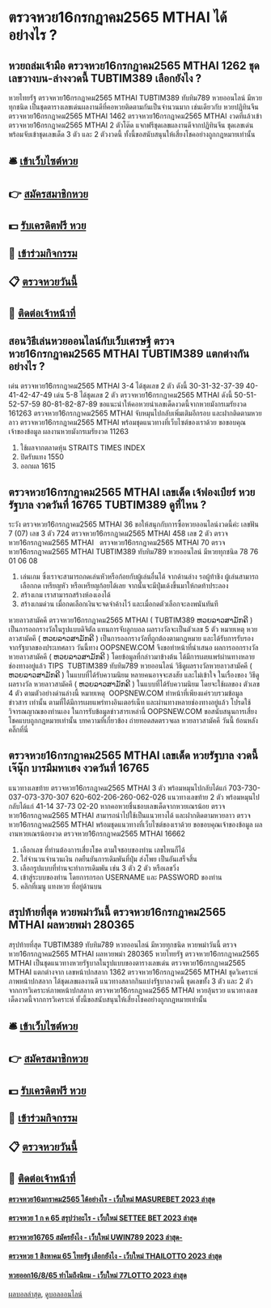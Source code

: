 # ตรวจหวย16กรกฎาคม2565 MTHAI ได้อย่างไร ?
## หวยถล่มเจ้ามือ ตรวจหวย16กรกฎาคม2565 MTHAI 1262 ชุดเลขวางบน-ล่างงวดนี้ TUBTIM389 เลือกยังไง ?
หวยไทยรัฐ ตรวจหวย16กรกฎาคม2565 MTHAI TUBTIM389 ทับทิม789 หวยออนไลน์ มีหวยทุกชนิด เป็นชุดตารางเลขเด่นผลงานดีที่คอหวยติดตามกันเป็นจำนวนมาก เช่นเดียวกับ หวยปฏิทินจีน ตรวจหวย16กรกฎาคม2565 MTHAI 1462 ตรวจหวย16กรกฎาคม2565 MTHAI งวดที่แล้วเข้า ตรวจหวย16กรกฎาคม2565 MTHAI 2 ตัวโต๊ด แจกฟรีชุดเลขผลงานดีจากปฏิทินจีน ชุดเลขเด่น พร้อมจับเข้าชุดเลขเด็ด 3 ตัว และ 2 ตัวงวดนี้ ทั้งนี้ขอสนับสนุนให้เสี่ยงโชคอย่างถูกกฎหมายเท่านั้น

## 🛎 [เข้าเว็บไซต์หวย](https://bit.ly/3BG5bNw)
## 👉 [สมัครสมาชิกหวย](https://bit.ly/3BG5bNw)
## 💵 [รับเครดิตฟรี หวย](https://bit.ly/3C3mvgS)
## 👑 [เข้าร่วมกิจกรรม](https://bit.ly/3C3mvgS)
## 📋 [ตรวจหวยวันนี้](https://bit.ly/3C3mvgS)
## 📱 [ติดต่อเจ้าหน้าที่](https://bit.ly/3C3mvgS)

## สอนวิธีเล่นหวยออนไลน์กับเว็บเศรษฐี ตรวจหวย16กรกฎาคม2565 MTHAI TUBTIM389 แตกต่างกันอย่างไร ?
เด่น ตรวจหวย16กรกฎาคม2565 MTHAI 3-4 ได้ชุดเลข 2 ตัว ดังนี้
30-31-32-37-39
40-41-42-47-49
เด่น 5-8 ได้ชุดเลข 2 ตัว ตรวจหวย16กรกฎาคม2565 MTHAI ดังนี้
50-51-52-57-59
80-81-82-87-89
ขอแนะนำให้คอหวยนำเลขเด็ดงวดนี้จากหวยมังกรเมรัยงวด 161263 ตรวจหวย16กรกฎาคม2565 MTHAI จับหมุนไปกลับเพิ่มเติมอีกรอบ และฝากติดตามหวยลาว ตรวจหวย16กรกฎาคม2565 MTHAI พร้อมชุดแนวทางที่เว็บไซต์ของเราด้วย
ขอขอบคุณเจ้าของข้อมูล
ผลงานหวยมังกรเมรัยงวด 11263

1. ใช้ผลจากตลาดหุ้น STRAITS TIMES INDEX
2. ปิดรับแทง 1550
3. ออกผล 1615

## ตรวจหวย16กรกฎาคม2565 MTHAI เลขเด็ด เจ้ฟองเบียร์ หวยรัฐบาล งวดวันที่ 16765 TUBTIM389 ดูที่ไหน ?
ระวัง ตรวจหวย16กรกฎาคม2565 MTHAI 36
ขอให้สนุกกับการซื้อหวยออนไลน์งวดนี้ค่ะ
เลขฟัน 7 (07)
เลข 3 ตัว 724 ตรวจหวย16กรกฎาคม2565 MTHAI 458
เลข 2 ตัว ตรวจหวย16กรกฎาคม2565 MTHAI   ตรวจหวย16กรกฎาคม2565 MTHAI 70 ตรวจหวย16กรกฎาคม2565 MTHAI TUBTIM389 ทับทิม789 หวยออนไลน์ มีหวยทุกชนิด 78 76 01 06 08
1. เล่นเกม ซึ่งเราจะสามารถกดเล่นหัวหรือก้อยกับผู้เล่นอื่นได้ จากด้านล่าง รอผู้ท้าชิง ผู้เล่นสามารถเลือกกด เหรียญหัว หรือเหรียญก้อยได้เลย จากนั้นจะมีปุ่มเด้งขึ้นมาให้กดท้าประลอง
2. สร้างเกม เราสามารถสร้างห้องเองได้
3. สร้างเกมด่วน เมื่อกดเลือกเงินจะจดจำค้างไว้ และเมื่อกดตัวเลือกจะลงพนันทันที

หวยลาวสามัคคี ตรวจหวย16กรกฎาคม2565 MTHAI ( TUBTIM389 ຫວຍລາວສາມັກຄີ ) เป็นการออกรางวัลในรูปแบบดิจิตัล แทนการจับลูกบอล ผลรางวัลจะเป็นตัวเลข 5 ตัว
หมายเหตุ หวยลาวสามัคคี ( ຫວຍລາວສາມັກຄີ ) เป็นการออกรางวัลที่ถูกต้องตามกฎหมาย และได้รับการรับรองจากรัฐบาลของประเทศลาว
วันนี้ทาง OOPSNEW.COM จึงขอทำหน้าที่นำเสนอ ผลการออกรางวัล หวยลาวสามัคคี ( ຫວຍລາວສາມັກຄີ ) โดยข้อมูลที่กล่าวมาข้างต้น ได้มีการเผยแพร่ผ่านทางหลายช่องทางอยู่แล้ว
TIPS  TUBTIM389 ทับทิม789 หวยออนไลน์ วิธีดูผลรางวัลหวยลาวสามัคคี ( ຫວຍລາວສາມັກຄີ ) ในแบบที่ได้รับความนิยม
หลายคนอาจจะสงสัย และไม่เข้าใจ ในเรื่องของ วิธีดูผลรางวัล หวยลาวสามัคคี ( ຫວຍລາວສາມັກຄີ ) ในแบบที่ได้รับความนิยม โดยจะใช้ผลของ ตัวเลข 4 ตัว ตามตัวอย่างด่านล่างนี้
หมายเหตุ  OOPSNEW.COM ทำหน้าที่เพียงแค่รวบรวมข้อมูล ข่าวสาร เท่านั้น ตามที่ได้มีการเผยแพร่ทางอินเตอร์เน็ท และผ่านทางหลายช่องทางอยู่แล้ว โปรดใช้วิจารณญาณของท่านเอง ในการรับข้อมูลข่าวสารเหล่านี้ OOPSNEW.COM ขอสนับสนุนการเสี่ยงโชคแบบถูกกฎหมายเท่านั้น
บทความที่เกี่ยวข้อง
 ถ่ายทอดสดตรวจผล หวยลาวสามัคคี วันนี้ ย้อนหลัง คลิ๊กที่นี่  

## ตรวจหวย16กรกฎาคม2565 MTHAI เลขเด็ด หวยรัฐบาล งวดนี้ เจ๊นุ๊ก บารมีมหาเฮง งวดวันที่ 16765
แนวทางเลขท้าย ตรวจหวย16กรกฎาคม2565 MTHAI 3 ตัว พร้อมหมุนไปกลับได้แก่
703-730-037-073-370-307
620-602-206-260-062-026
แนวทางเลขท้าย 2 ตัว พร้อมหมุนไปกลับได้แก่
41-14
37-73
02-20
หากคอหวยชื่นชอบเลขเด็ดจากหวยเณรน้อย ตรวจหวย16กรกฎาคม2565 MTHAI สามารถนำไปใช้เป็นแนวทางได้ และฝากติดตามหวยลาว ตรวจหวย16กรกฎาคม2565 MTHAI พร้อมชุดแนวทางที่เว็บไซต์ของเราด้วย
ขอขอบคุณเจ้าของข้อมูล
ผลงานหวยเณรน้อยงวด ตรวจหวย16กรกฎาคม2565 MTHAI 16662

1. เลือกเลข ที่ท่านต้องการเสี่ยงโชค ตามใจชอบของท่าน เลขไหนก็ได้
2. ใส่จำนวนจำนวนเงิน กดยืนยันการเดิมพันที่ปุ่ม ส่งโพย เป็นอันเสร็จสิ้น
3. เลือกรูปแบบที่ท่านจะทำการเดิมพัน เช่น 3 ตัว 2 ตัว หรือเลขวิ่ง
4. เข้าสู่ระบบของท่าน โดยการกรอก USERNAME และ PASSWORD ของท่าน
5. คลิกที่เมนู แทงหวย ที่อยู่ด้านบน

## สรุปท้ายที่สุด หวยพม่าวันนี้ ตรวจหวย16กรกฎาคม2565 MTHAI ผลหวยพม่า 280365
สรุปท้ายที่สุด TUBTIM389 ทับทิม789 หวยออนไลน์ มีหวยทุกชนิด หวยพม่าวันนี้ ตรวจหวย16กรกฎาคม2565 MTHAI ผลหวยพม่า 280365 หวยไทยรัฐ ตรวจหวย16กรกฎาคม2565 MTHAI เป็นชุดแนวทางหวยรัฐบาลในรูปแบบของตารางเลขเด่น ตรวจหวย16กรกฎาคม2565 MTHAI แตกต่างจาก เลขหน้าปกสลาก 1362 ตรวจหวย16กรกฎาคม2565 MTHAI ชุดวิเคราะห์ภาพหน้าปกสลาก ได้ชุดเลขผลงานดี แนวทางสลากกินแบ่งรัฐบาลงวดนี้ ชุดเลขทั้ง 3 ตัว และ 2 ตัว จากการวิเคราะห์ภาพหน้าปกสลาก ตรวจหวย16กรกฎาคม2565 MTHAI หวยลุ้นรวย แนวทางเลขเด็ดงวดนี้จากการวิเคราะห์ ทั้งนี้ขอสนับสนุนให้เสี่ยงโชคอย่างถูกกฎหมายเท่านั้น

## 🛎 [เข้าเว็บไซต์หวย](https://bit.ly/3BG5bNw)
## 👉 [สมัครสมาชิกหวย](https://bit.ly/3BG5bNw)
## 💵 [รับเครดิตฟรี หวย](https://bit.ly/3C3mvgS)
## 👑 [เข้าร่วมกิจกรรม](https://bit.ly/3C3mvgS)
## 📋 [ตรวจหวยวันนี้](https://bit.ly/3C3mvgS)
## 📱 [ติดต่อเจ้าหน้าที่](https://bit.ly/3C3mvgS)

#### [ตรวจหวย16มกราคม2565 ได้อย่างไร - เว็บใหม่ MASUREBET 2023 ล่าสุด](https://atom.io/themes/ตรวจหวย16มกราคม2565%20ได้อย่างไร%20-%20เว็บใหม่%20masurebet%202023%20ล่าสุด)
#### [ตรวจหวย 1 ก ค 65 สรุปว่าอะไร - เว็บใหม่ SETTEE BET 2023 ล่าสุด](https://atom.io/themes/ตรวจหวย%201%20ก%20ค%2065%20สรุปว่าอะไร%20-%20เว็บใหม่%20settee%20bet%202023%20ล่าสุด)
#### [ตรวจหวย16765 สมัครยังไง - เว็บใหม่ UWIN789 2023 ล่าสุด-](https://atom.io/themes/ตรวจหวย16765%20สมัครยังไง%20-%20เว็บใหม่%20uwin789%202023%20ล่าสุด-)
#### [ตรวจหวย 1 สิงหาคม 65 ไทยรัฐ เลือกยังไง - เว็บใหม่ THAILOTTO 2023 ล่าสุด](https://atom.io/themes/ตรวจหวย%201%20สิงหาคม%2065%20ไทยรัฐ%20เลือกยังไง%20-%20เว็บใหม่%20thailotto%202023%20ล่าสุด)
#### [หวยออก16/8/65 ทำไมถึงนิยม - เว็บใหม่ 77LOTTO 2023 ล่าสุด](https://atom.io/themes/หวยออก16865%20ทำไมถึงนิยม%20-%20เว็บใหม่%2077lotto%202023%20ล่าสุด)

[ผลบอลล่าสุด](https://siamsport.tv "ผลบอลล่าสุด"), [ดูบอลออนไลน์](https://siamsport.tv/ดูบอลสด "ดูบอลออนไลน์")